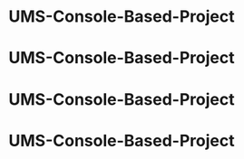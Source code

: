 # UMS-Console-Based-Project
# UMS-Console-Based-Project
# UMS-Console-Based-Project
# UMS-Console-Based-Project
